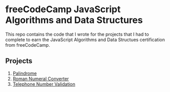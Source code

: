 # freeCodeCamp JavaScript Algorithms and Data Structures

This repo contains the code that I wrote for the projects that I had to complete to earn the JavaScript Algorithms and Data Structues certification from freeCodeCamp.

## Projects

1. [Palindrome](https://github.com/libbi-mylah/fcc-02-javascript-algorithms-data-structures/blob/main/palindrome.js)
2. [Roman Numeral Converter](https://github.com/libbi-mylah/fcc-02-javascript-algorithms-data-structures/commit/660108612bf5cb9e7c58253f7a19af922bfc0b96)
3. [Telephone Number Validation](https://github.com/libbi-mylah/fcc-02-javascript-algorithms-data-structures/blob/main/telephoneNumberValidation.js)
